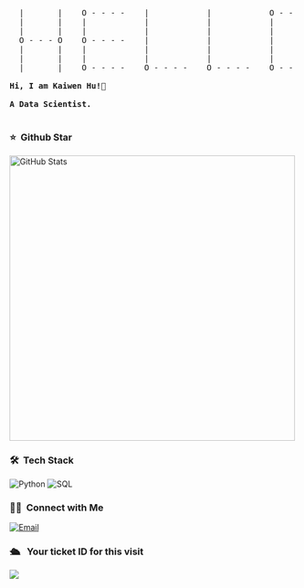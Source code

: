 <pre>

  |       |    O - - - -    |            |            O - - - O
  |       |    |            |            |            |       |
  |       |    |            |            |            |       |
  O - - - O    O - - - -    |            |            |       |
  |       |    |            |            |            |       |
  |       |    |            |            |            |       |
  |       |    O - - - -    O - - - -    O - - - -    O - - - O
     
<strong>Hi, I am Kaiwen Hu!👋 </strong>

<strong>A Data Scientist.</strong>

</pre> 

### ⭐️ &nbsp;Github Star

<img width="500px"  alt="GitHub Stats" src="https://github-readme-stats.vercel.app/api?username=kevin00hu&count_private=true&show_icons=true"/>


### 🛠 &nbsp;Tech Stack
![Python](https://img.shields.io/badge/-Python-333333?style=flat&logo=python)
![SQL](https://img.shields.io/badge/-SQL-333333?style=flat&logo=sql)

### 🤝🏻 &nbsp;Connect with Me
<a href="mailto:kaiwenh4xk@gmail.com"><img alt="Email" src="https://img.shields.io/badge/Email-kaiwenh4xk@gmail.com-blue?style=flat-square&logo=gmail"></a>


### 🛳 &nbsp; Your ticket ID for this visit
<img src="https://profile-counter.glitch.me/kevin00hu/count.svg" />
